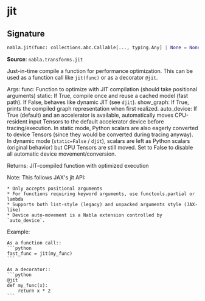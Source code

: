 # jit

## Signature

```python
nabla.jit(func: collections.abc.Callable[..., typing.Any] | None = None, static: bool = True, show_graph: bool = False, auto_device: bool = True) -> collections.abc.Callable[..., typing.Any]
```

**Source**: `nabla.transforms.jit`

Just-in-time compile a function for performance optimization.
This can be used as a function call like `jit(func)` or as a decorator `@jit`.

Args:
    func: Function to optimize with JIT compilation (should take positional arguments)
    static: If True, compile once and reuse a cached model (fast path). If False, behaves like dynamic JIT (see `djit`).
    show_graph: If True, prints the compiled graph representation when first realized.
    auto_device: If True (default) and an accelerator is available, automatically moves CPU-resident input Tensors
        to the default accelerator device before tracing/execution. In static mode, Python scalars are also
        eagerly converted to device Tensors (since they would be converted during tracing anyway). In dynamic
        mode (`static=False` / `djit`), scalars are left as Python scalars (original behavior) but CPU Tensors
        are still moved. Set to False to disable all automatic device movement/conversion.

Returns:
    JIT-compiled function with optimized execution

Note:
    This follows JAX's jit API:

    * Only accepts positional arguments
    * For functions requiring keyword arguments, use functools.partial or lambda
    * Supports both list-style (legacy) and unpacked arguments style (JAX-like)
    * Device auto-movement is a Nabla extension controlled by `auto_device`.

Example:

    As a function call::
    ```python
    fast_func = jit(my_func)
    ```

    As a decorator::
    ```python
    @jit
    def my_func(x):
        return x * 2
    ```


